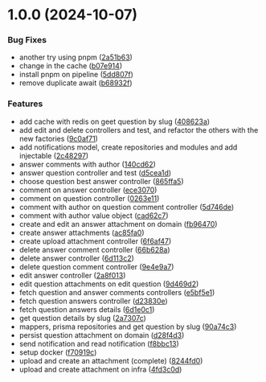 # 1.0.0 (2024-10-07)


### Bug Fixes

* another try using pnpm ([2a51b63](https://github.com/PedroJorge148/05-nest-clean/commit/2a51b63a41d8459d2fb40510cdf86bdbe04ab874))
* change in the cache ([b07e914](https://github.com/PedroJorge148/05-nest-clean/commit/b07e914752cec2fe1c054790e3227ea529b42779))
* install pnpm on pipeline ([5dd807f](https://github.com/PedroJorge148/05-nest-clean/commit/5dd807f9e1d30a9724364739b7997c22290f235b))
* remove duplicate await ([b68932f](https://github.com/PedroJorge148/05-nest-clean/commit/b68932f1cdaca36a3e5a25a472b4adb65ae6325f))


### Features

* add cache with redis on geet question by slug ([408623a](https://github.com/PedroJorge148/05-nest-clean/commit/408623a1a76a1b41ab03108f250ce4b94cb7ab7b))
* add edit and delete controllers and test, and refactor the others with the new factories ([9c0af71](https://github.com/PedroJorge148/05-nest-clean/commit/9c0af712cef57e7922bea50e7c4c568667c7059b))
* add notifications model, create repositories and modules and add injectable ([2c48297](https://github.com/PedroJorge148/05-nest-clean/commit/2c482979801642e4e437fd7a51e7d9139804e02c))
* answer comments with author ([140cd62](https://github.com/PedroJorge148/05-nest-clean/commit/140cd627b9695b67c26e889255c9ba477c9678cc))
* answer question controller and test ([d5cea1d](https://github.com/PedroJorge148/05-nest-clean/commit/d5cea1d6f8183b17d438195cf1af935068dea176))
* choose question best answer controller ([865ffa5](https://github.com/PedroJorge148/05-nest-clean/commit/865ffa54f17403c1f3a553a75190ccb38b366217))
* comment on answer controller ([ece3070](https://github.com/PedroJorge148/05-nest-clean/commit/ece30701ba70243608de80083134337c103a5098))
* comment on question controller ([0263e11](https://github.com/PedroJorge148/05-nest-clean/commit/0263e11545d1740ad5c345e6717b86bcf0551cd7))
* comment with author on question comment controller ([5d746de](https://github.com/PedroJorge148/05-nest-clean/commit/5d746de6bf741e698b44ac09329926387431cb9d))
* comment with author value object ([cad62c7](https://github.com/PedroJorge148/05-nest-clean/commit/cad62c7c001889b306af912ef921ac94aa0a4312))
* create and edit an answer attachment on domain ([fb96470](https://github.com/PedroJorge148/05-nest-clean/commit/fb96470dd17c960bf4f4241525972ac0fcac7efd))
* create answer attachments ([ac85fa0](https://github.com/PedroJorge148/05-nest-clean/commit/ac85fa01f2c47f623fae7304539e2c1f986d9663))
* create upload attachment controller ([6f6af47](https://github.com/PedroJorge148/05-nest-clean/commit/6f6af477dea45330e3eb7a27b687ea6ce2f2c25f))
* delete answer comment controller ([66b628a](https://github.com/PedroJorge148/05-nest-clean/commit/66b628ada3a78e8ca3067b09d928fca828baa39c))
* delete answer controller ([6d113c2](https://github.com/PedroJorge148/05-nest-clean/commit/6d113c2c5dead17d1b76738820c1ab011ac2ab76))
* delete question comment controller ([9e4e9a7](https://github.com/PedroJorge148/05-nest-clean/commit/9e4e9a79f88da575856a11e6a62c867a341d2165))
* edit answer controller ([2a8f013](https://github.com/PedroJorge148/05-nest-clean/commit/2a8f013fe7ffa09c140c50b6187445237af80828))
* edit question attachments on edit question ([9d469d2](https://github.com/PedroJorge148/05-nest-clean/commit/9d469d2fc401c461674224ebc1d8e3d939a021a5))
* fetch question and answer comments controllers ([e5bf5e1](https://github.com/PedroJorge148/05-nest-clean/commit/e5bf5e18f1613325205bd1e338cb7fa82ba9e996))
* fetch question answers controller ([d23830e](https://github.com/PedroJorge148/05-nest-clean/commit/d23830ed31d1639560adcff502d0530455c05592))
* fetch question answers details ([6d1e0c1](https://github.com/PedroJorge148/05-nest-clean/commit/6d1e0c1cd886b36b81611b318305763e2c780f8d))
* get question details by slug ([2a7307c](https://github.com/PedroJorge148/05-nest-clean/commit/2a7307ca7bff71a1205910ad22f46c0b927f5839))
* mappers, prisma repositories and get question by slug ([90a74c3](https://github.com/PedroJorge148/05-nest-clean/commit/90a74c391dec083d5349a20cb7582c532b2bd219))
* persist question attachment on domain ([d28f4d3](https://github.com/PedroJorge148/05-nest-clean/commit/d28f4d3b0c39963a529b2ff71061e1cc1e339bf3))
* send notification and read notification ([f8bbc13](https://github.com/PedroJorge148/05-nest-clean/commit/f8bbc1341d51fd112d587e11cd7aec083aaea215))
* setup docker ([f70919c](https://github.com/PedroJorge148/05-nest-clean/commit/f70919cf4f7a754bde3062d0e01a0090908939d7))
* upload and create an attachment (complete) ([8244fd0](https://github.com/PedroJorge148/05-nest-clean/commit/8244fd0b4fb4f0ea4de91bfae35cb5ab932d6e72))
* upload and create attachment on infra ([4fd3c0d](https://github.com/PedroJorge148/05-nest-clean/commit/4fd3c0d272d65fee874bf4261d64541d3cb7ed46))
